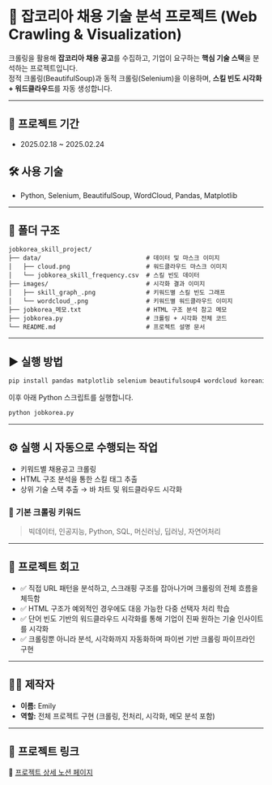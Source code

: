 # 💼 잡코리아 채용 기술 분석 프로젝트 (Web Crawling & Visualization)

크롤링을 활용해 **잡코리아 채용 공고**를 수집하고, 기업이 요구하는 **핵심 기술 스택**을 분석하는 프로젝트입니다.  
정적 크롤링(BeautifulSoup)과 동적 크롤링(Selenium)을 이용하며, **스킬 빈도 시각화 + 워드클라우드**를 자동 생성합니다.

---

## 📅 프로젝트 기간
- 2025.02.18 ~ 2025.02.24

## 🛠️ 사용 기술
- Python, Selenium, BeautifulSoup, WordCloud, Pandas, Matplotlib

---

## 📁 폴더 구조

```
jobkorea_skill_project/
├── data/                             # 데이터 및 마스크 이미지
│   ├── cloud.png                     # 워드클라우드 마스크 이미지
│   └── jobkorea_skill_frequency.csv  # 스킬 빈도 데이터
├── images/                           # 시각화 결과 이미지
│   ├── skill_graph_.png              # 키워드별 스킬 빈도 그래프
│   └── wordcloud_.png                # 키워드별 워드클라우드 이미지
├── jobkorea_메모.txt                  # HTML 구조 분석 참고 메모
├── jobkorea.py                       # 크롤링 + 시각화 전체 코드
└── README.md                         # 프로젝트 설명 문서
```

---

## ▶️ 실행 방법

```bash
pip install pandas matplotlib selenium beautifulsoup4 wordcloud koreanize-matplotlib
```

이후 아래 Python 스크립트를 실행합니다.

```bash
python jobkorea.py
```

---

## ⚙️ 실행 시 자동으로 수행되는 작업

- 키워드별 채용공고 크롤링
- HTML 구조 분석을 통한 스킬 태그 추출
- 상위 기술 스택 추출 → 바 차트 및 워드클라우드 시각화

### 🔑 기본 크롤링 키워드
> 빅데이터, 인공지능, Python, SQL, 머신러닝, 딥러닝, 자연어처리

---

## 💬 프로젝트 회고
- ✅ 직접 URL 패턴을 분석하고, 스크래핑 구조를 잡아나가며 크롤링의 전체 흐름을 체득함
- ✅ HTML 구조가 예외적인 경우에도 대응 가능한 다중 선택자 처리 학습
- ✅ 단어 빈도 기반의 워드클라우드 시각화를 통해 기업이 진짜 원하는 기술 인사이트를 시각화
- ✅ 크롤링뿐 아니라 분석, 시각화까지 자동화하며 파이썬 기반 크롤링 파이프라인 구현

---

## 👩‍💻 제작자

- **이름:** Emily  
- **역할:** 전체 프로젝트 구현 (크롤링, 전처리, 시각화, 메모 분석 포함)

---

## 🔗 프로젝트 링크

🧾 [프로젝트 상세 노션 페이지](https://yeonghyekim.notion.site/1a4e2859370c80b19aecc73ec02be810?pvs=4)  